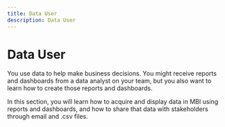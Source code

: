 ```yaml
---
title: Data User
description: Data User
---
```

# Data User

You use data to help make business decisions. You might receive reports and dashboards from a data analyst on your team, but you also want to learn how to create those reports and dashboards.

In this section, you will learn how to acquire and display data in MBI using reports and dashboards, and how to share that data with stakeholders through email and .csv files.

